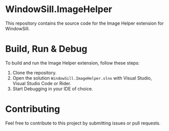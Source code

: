 # WindowSill.ImageHelper

This repository contains the source code for the Image Helper extension for WindowSill.

# Build, Run & Debug

To build and run the Image Helper extension, follow these steps:
1. Clone the repository.
1. Open the solution `WindowSill.ImageHelper.slnx` with Visual Studio, Visual Studio Code or Rider.
1. Start Debugging in your IDE of choice.

# Contributing

Feel free to contribute to this project by submitting issues or pull requests.